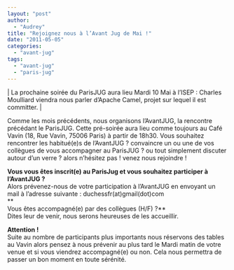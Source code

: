 ```yaml
---
layout: "post"
author: 
  - "Audrey"
title: "Rejoignez nous à l’Avant Jug de Mai !"
date: "2011-05-05"
categories: 
  - "avant-jug"
tags: 
  - "avant-jug"
  - "paris-jug"
---
```


| La prochaine soirée du ParisJUG aura lieu Mardi 10 Mai à l’ISEP : Charles Moulliard viendra nous parler d’Apache Camel, projet sur lequel il est committer. |

Comme les mois précédents, nous organisons l’AvantJUG, la rencontre précédant le ParisJUG. Cette pré-soirée aura lieu comme toujours au Café Vavin (18, Rue Vavin, 75006 Paris) à partir de 18h30. Vous souhaitez rencontrer les habitué(e)s de l’AvantJUG ? convaincre un ou une de vos collègues de vous accompagner au ParisJUG ? ou tout simplement discuter autour d’un verre ? alors n’hésitez pas ! venez nous rejoindre !

**Vous vous êtes inscrit(e) au ParisJug et vous souhaitez participer à l’AvantJUG ?**  
Alors prévenez-nous de votre participation à l’AvantJUG en envoyant un mail à l’adresse suivante : duchessfr(at)gmail(dot)com  
**  
Vous êtes accompagné(e) par des collègues (H/F) ?**  
Dites leur de venir, nous serons heureuses de les accueillir.

**Attention !**  
Suite au nombre de participants plus importants nous réservons des tables au Vavin alors pensez à nous prévenir au plus tard le Mardi matin de votre venue et si vous viendrez accompagné(e) ou non. Cela nous permettra de passer un bon moment en toute sérénité.

